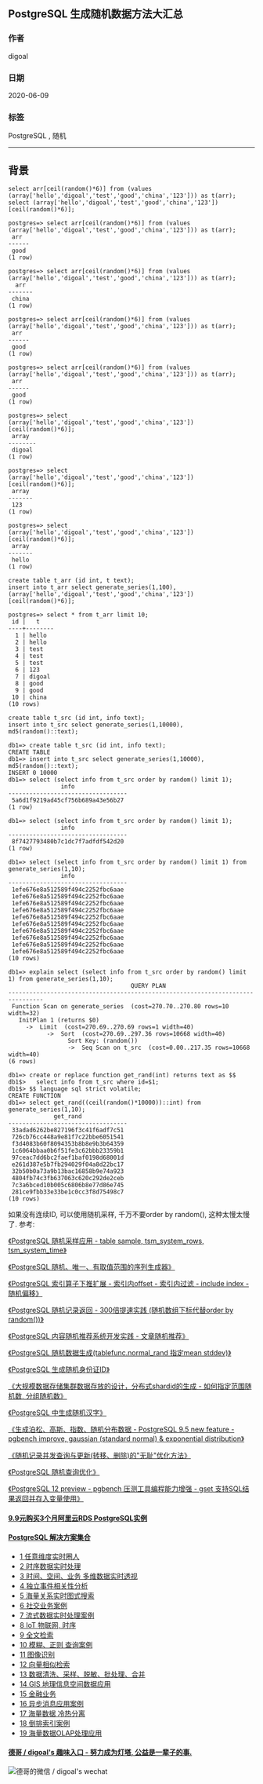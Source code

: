 ## PostgreSQL 生成随机数据方法大汇总  
  
### 作者  
digoal  
  
### 日期  
2020-06-09  
  
### 标签  
PostgreSQL , 随机    
  
----  
  
## 背景  
  
```  
select arr[ceil(random()*6)] from (values (array['hello','digoal','test','good','china','123'])) as t(arr);  
select (array['hello','digoal','test','good','china','123'])[ceil(random()*6)];  
  
postgres=> select arr[ceil(random()*6)] from (values (array['hello','digoal','test','good','china','123'])) as t(arr);  
 arr    
------  
 good  
(1 row)  
  
postgres=> select arr[ceil(random()*6)] from (values (array['hello','digoal','test','good','china','123'])) as t(arr);  
  arr    
-------  
 china  
(1 row)  
  
postgres=> select arr[ceil(random()*6)] from (values (array['hello','digoal','test','good','china','123'])) as t(arr);  
 arr    
------  
 good  
(1 row)  
  
postgres=> select arr[ceil(random()*6)] from (values (array['hello','digoal','test','good','china','123'])) as t(arr);  
 arr    
------  
 good  
(1 row)  
```  
  
```  
postgres=> select (array['hello','digoal','test','good','china','123'])[ceil(random()*6)];  
 array    
--------  
 digoal  
(1 row)  
  
postgres=> select (array['hello','digoal','test','good','china','123'])[ceil(random()*6)];  
 array   
-------  
 123  
(1 row)  
  
postgres=> select (array['hello','digoal','test','good','china','123'])[ceil(random()*6)];  
 array   
-------  
 hello  
(1 row)  
```  
  
```  
create table t_arr (id int, t text);  
insert into t_arr select generate_series(1,100), (array['hello','digoal','test','good','china','123'])[ceil(random()*6)];  
  
postgres=> select * from t_arr limit 10;  
 id |   t      
----+--------  
  1 | hello  
  2 | hello  
  3 | test  
  4 | test  
  5 | test  
  6 | 123  
  7 | digoal  
  8 | good  
  9 | good  
 10 | china  
(10 rows)  
```  
  
```  
create table t_src (id int, info text);  
insert into t_src select generate_series(1,10000), md5(random()::text);  
```  
  
```  
db1=> create table t_src (id int, info text);  
CREATE TABLE  
db1=> insert into t_src select generate_series(1,10000), md5(random()::text);  
INSERT 0 10000  
db1=> select (select info from t_src order by random() limit 1);  
               info                 
----------------------------------  
 5a6d1f9219ad45cf756b689a43e56b27  
(1 row)  
  
db1=> select (select info from t_src order by random() limit 1);  
               info                 
----------------------------------  
 8f7427793480b7c1dc7f7adfdf542d20  
(1 row)  
```  
  
```  
db1=> select (select info from t_src order by random() limit 1) from generate_series(1,10);  
               info                 
----------------------------------  
 1efe676e8a512589f494c2252fbc6aae  
 1efe676e8a512589f494c2252fbc6aae  
 1efe676e8a512589f494c2252fbc6aae  
 1efe676e8a512589f494c2252fbc6aae  
 1efe676e8a512589f494c2252fbc6aae  
 1efe676e8a512589f494c2252fbc6aae  
 1efe676e8a512589f494c2252fbc6aae  
 1efe676e8a512589f494c2252fbc6aae  
 1efe676e8a512589f494c2252fbc6aae  
 1efe676e8a512589f494c2252fbc6aae  
(10 rows)  
  
db1=> explain select (select info from t_src order by random() limit 1) from generate_series(1,10);  
                                   QUERY PLAN                                     
--------------------------------------------------------------------------------  
 Function Scan on generate_series  (cost=270.70..270.80 rows=10 width=32)  
   InitPlan 1 (returns $0)  
     ->  Limit  (cost=270.69..270.69 rows=1 width=40)  
           ->  Sort  (cost=270.69..297.36 rows=10668 width=40)  
                 Sort Key: (random())  
                 ->  Seq Scan on t_src  (cost=0.00..217.35 rows=10668 width=40)  
(6 rows)  
```  
  
  
```  
db1=> create or replace function get_rand(int) returns text as $$  
db1$>   select info from t_src where id=$1;  
db1$> $$ language sql strict volatile;  
CREATE FUNCTION  
db1=> select get_rand((ceil(random()*10000))::int) from generate_series(1,10);  
             get_rand               
----------------------------------  
 33adad6262be827196f3c41f6adf7c51  
 726cb76cc448a9e81f7c22bbe6051541  
 f3d4083b60f8094353b8b8e9b3b64359  
 1c6064bbaa0b6f51fe3c62bbb23359b1  
 97ceac7dd6bc2faef1baf0198d68001d  
 e261d387e5b7fb294029f04a8d22bc17  
 32b50b0a73a9b13bac16858b9e74a923  
 4804fb74c3fb637063c620c292de2ceb  
 7c3a6bced10b005c6806b8e77d86e745  
 281ce9fbb33e33be1c0cc3f8d75498c7  
(10 rows)  
```  
  
  
  
如果没有连续ID, 可以使用随机采样, 千万不要order by random(), 这种太慢太慢了.  参考:  
  
[《PostgreSQL 随机采样应用 - table sample, tsm_system_rows, tsm_system_time》](../202005/20200509_01.md)    
  
[《PostgreSQL 随机、唯一、有取值范围的序列生成器》](../202003/20200324_09.md)    
  
[《PostgreSQL 索引算子下推扩展 - 索引内offset - 索引内过滤 - include index - 随机偏移》](../202004/20200429_01.md)    
  
[《PostgreSQL 随机记录返回 - 300倍提速实践 (随机数组下标代替order by random())》](../201810/20181009_01.md)    
  
[《PostgreSQL 内容随机推荐系统开发实践 - 文章随机推荐》](../201808/20180810_01.md)    
  
[《PostgreSQL 随机数据生成(tablefunc.normal_rand 指定mean stddev)》](../201807/20180714_01.md)    
  
[《PostgreSQL 生成随机身份证ID》](../201710/20171016_02.md)    
  
[《大规模数据存储集群数据存放的设计，分布式shardid的生成 - 如何指定范围随机数, 分组随机数》](../201707/20170706_02.md)    
  
[《PostgreSQL 中生成随机汉字》](../201704/20170425_01.md)    
  
[《生成泊松、高斯、指数、随机分布数据 - PostgreSQL 9.5 new feature - pgbench improve, gaussian (standard normal) & exponential distribution》](../201506/20150618_01.md)    
  
[《随机记录并发查询与更新(转移、删除)的"无耻"优化方法》](../201501/20150129_01.md)    
  
[《PostgreSQL 随机查询优化》](../201102/20110212_01.md)    
  
[《PostgreSQL 12 preview - pgbench 压测工具编程能力增强 - gset 支持SQL结果返回并存入变量使用》](../201903/20190331_05.md)    
  
  
  
  
  
  
  
  
  
  
  
  
  
  
  
  
  
  
  
  
  
  
  
  
  
  
  
  
  
  
  
  
  
  
  
  
  
#### [9.9元购买3个月阿里云RDS PostgreSQL实例](https://www.aliyun.com/database/postgresqlactivity "57258f76c37864c6e6d23383d05714ea")
  
  
#### [PostgreSQL 解决方案集合](https://yq.aliyun.com/topic/118 "40cff096e9ed7122c512b35d8561d9c8")
- [1 任意维度实时圈人](https://yq.aliyun.com/topic/118 "40cff096e9ed7122c512b35d8561d9c8")
- [2 时序数据实时处理](https://yq.aliyun.com/topic/118 "40cff096e9ed7122c512b35d8561d9c8")
- [3 时间、空间、业务 多维数据实时透视](https://yq.aliyun.com/topic/118 "40cff096e9ed7122c512b35d8561d9c8")
- [4 独立事件相关性分析](https://yq.aliyun.com/topic/118 "40cff096e9ed7122c512b35d8561d9c8")
- [5 海量关系实时图式搜索](https://yq.aliyun.com/topic/118 "40cff096e9ed7122c512b35d8561d9c8")
- [6 社交业务案例](https://yq.aliyun.com/topic/118 "40cff096e9ed7122c512b35d8561d9c8")
- [7 流式数据实时处理案例](https://yq.aliyun.com/topic/118 "40cff096e9ed7122c512b35d8561d9c8")
- [8 IoT 物联网, 时序](https://yq.aliyun.com/topic/118 "40cff096e9ed7122c512b35d8561d9c8")
- [9 全文检索](https://yq.aliyun.com/topic/118 "40cff096e9ed7122c512b35d8561d9c8")
- [10 模糊、正则 查询案例](https://yq.aliyun.com/topic/118 "40cff096e9ed7122c512b35d8561d9c8")
- [11 图像识别](https://yq.aliyun.com/topic/118 "40cff096e9ed7122c512b35d8561d9c8")
- [12 向量相似检索](https://yq.aliyun.com/topic/118 "40cff096e9ed7122c512b35d8561d9c8")
- [13 数据清洗、采样、脱敏、批处理、合并](https://yq.aliyun.com/topic/118 "40cff096e9ed7122c512b35d8561d9c8")
- [14 GIS 地理信息空间数据应用](https://yq.aliyun.com/topic/118 "40cff096e9ed7122c512b35d8561d9c8")
- [15 金融业务](https://yq.aliyun.com/topic/118 "40cff096e9ed7122c512b35d8561d9c8")
- [16 异步消息应用案例](https://yq.aliyun.com/topic/118 "40cff096e9ed7122c512b35d8561d9c8")
- [17 海量数据 冷热分离](https://yq.aliyun.com/topic/118 "40cff096e9ed7122c512b35d8561d9c8")
- [18 倒排索引案例](https://yq.aliyun.com/topic/118 "40cff096e9ed7122c512b35d8561d9c8")
- [19 海量数据OLAP处理应用](https://yq.aliyun.com/topic/118 "40cff096e9ed7122c512b35d8561d9c8")
  
  
#### [德哥 / digoal's 趣味入口 - 努力成为灯塔, 公益是一辈子的事.](https://github.com/digoal/blog/blob/master/README.md "22709685feb7cab07d30f30387f0a9ae")
  
  
![德哥的微信 / digoal's wechat](../pic/digoal_weixin.jpg "f7ad92eeba24523fd47a6e1a0e691b59")
  
